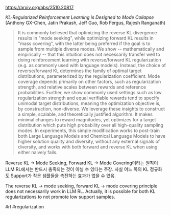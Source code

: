 https://arxiv.org/abs/2510.20817

*KL-Regularized Reinforcement Learning is Designed to Mode Collapse* (Anthony GX-Chen, Jatin Prakash, Jeff Guo, Rob Fergus, Rajesh Ranganath)

> It is commonly believed that optimizing the reverse KL divergence results in "mode seeking", while optimizing forward KL results in "mass covering", with the latter being preferred if the goal is to sample from multiple diverse modes. We show -- mathematically and empirically -- that this intuition does not necessarily transfer well to doing reinforcement learning with reverse/forward KL regularization (e.g. as commonly used with language models). Instead, the choice of reverse/forward KL determines the family of optimal target distributions, parameterized by the regularization coefficient. Mode coverage depends primarily on other factors, such as regularization strength, and relative scales between rewards and reference probabilities. Further, we show commonly used settings such as low regularization strength and equal verifiable rewards tend to specify unimodal target distributions, meaning the optimization objective is, by construction, non-diverse. We leverage these insights to construct a simple, scalable, and theoretically justified algorithm. It makes minimal changes to reward magnitudes, yet optimizes for a target distribution which puts high probability over all high-quality sampling modes. In experiments, this simple modification works to post-train both Large Language Models and Chemical Language Models to have higher solution quality and diversity, without any external signals of diversity, and works with both forward and reverse KL when using either naively fails.

Reverse KL -> Mode Seeking, Forward KL -> Mode Covering이라는 원칙이 LLM RL에서는 반드시 충족되는 것이 아닐 수 있다는 주장. 사실 어느 쪽의 KL 정규화도 Support가 작은 샘플들을 촉진하는 효과가 없을 수 있음.

The reverse KL → mode seeking, forward KL → mode covering principle does not necessarily work in LLM RL. Actually, it is possible for both KL regularizations to not promote low support samples.

#rl #regularization 